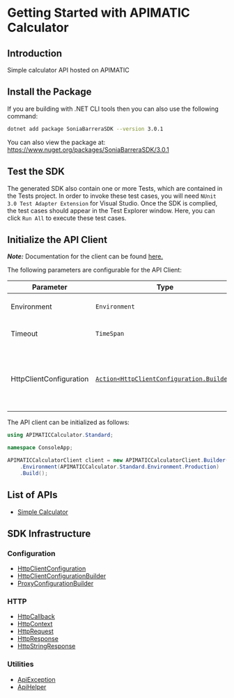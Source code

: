 
# Getting Started with APIMATIC Calculator

## Introduction

Simple calculator API hosted on APIMATIC

## Install the Package

If you are building with .NET CLI tools then you can also use the following command:

```bash
dotnet add package SoniaBarreraSDK --version 3.0.1
```

You can also view the package at:
https://www.nuget.org/packages/SoniaBarreraSDK/3.0.1

## Test the SDK

The generated SDK also contain one or more Tests, which are contained in the Tests project. In order to invoke these test cases, you will need `NUnit 3.0 Test Adapter Extension` for Visual Studio. Once the SDK is complied, the test cases should appear in the Test Explorer window. Here, you can click `Run All` to execute these test cases.

## Initialize the API Client

**_Note:_** Documentation for the client can be found [here.](https://www.github.com/ZahraN444/sonia-barrera-dotnet-sdk/tree/3.0.1/doc/client.md)

The following parameters are configurable for the API Client:

| Parameter | Type | Description |
|  --- | --- | --- |
| Environment | `Environment` | The API environment. <br> **Default: `Environment.Production`** |
| Timeout | `TimeSpan` | Http client timeout.<br>*Default*: `TimeSpan.FromSeconds(100)` |
| HttpClientConfiguration | [`Action<HttpClientConfiguration.Builder>`](https://www.github.com/ZahraN444/sonia-barrera-dotnet-sdk/tree/3.0.1/doc/http-client-configuration-builder.md) | Action delegate that configures the HTTP client by using the HttpClientConfiguration.Builder for customizing API call settings.<br>*Default*: `new HttpClient()` |

The API client can be initialized as follows:

```csharp
using APIMATICCalculator.Standard;

namespace ConsoleApp;

APIMATICCalculatorClient client = new APIMATICCalculatorClient.Builder()
    .Environment(APIMATICCalculator.Standard.Environment.Production)
    .Build();
```

## List of APIs

* [Simple Calculator](https://www.github.com/ZahraN444/sonia-barrera-dotnet-sdk/tree/3.0.1/doc/controllers/simple-calculator.md)

## SDK Infrastructure

### Configuration

* [HttpClientConfiguration](https://www.github.com/ZahraN444/sonia-barrera-dotnet-sdk/tree/3.0.1/doc/http-client-configuration.md)
* [HttpClientConfigurationBuilder](https://www.github.com/ZahraN444/sonia-barrera-dotnet-sdk/tree/3.0.1/doc/http-client-configuration-builder.md)
* [ProxyConfigurationBuilder](https://www.github.com/ZahraN444/sonia-barrera-dotnet-sdk/tree/3.0.1/doc/proxy-configuration-builder.md)

### HTTP

* [HttpCallback](https://www.github.com/ZahraN444/sonia-barrera-dotnet-sdk/tree/3.0.1/doc/http-callback.md)
* [HttpContext](https://www.github.com/ZahraN444/sonia-barrera-dotnet-sdk/tree/3.0.1/doc/http-context.md)
* [HttpRequest](https://www.github.com/ZahraN444/sonia-barrera-dotnet-sdk/tree/3.0.1/doc/http-request.md)
* [HttpResponse](https://www.github.com/ZahraN444/sonia-barrera-dotnet-sdk/tree/3.0.1/doc/http-response.md)
* [HttpStringResponse](https://www.github.com/ZahraN444/sonia-barrera-dotnet-sdk/tree/3.0.1/doc/http-string-response.md)

### Utilities

* [ApiException](https://www.github.com/ZahraN444/sonia-barrera-dotnet-sdk/tree/3.0.1/doc/api-exception.md)
* [ApiHelper](https://www.github.com/ZahraN444/sonia-barrera-dotnet-sdk/tree/3.0.1/doc/api-helper.md)

